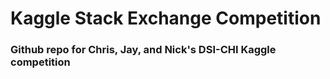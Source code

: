 # Kaggle Stack Exchange Competition

### Github repo for Chris, Jay, and Nick's DSI-CHI Kaggle competition